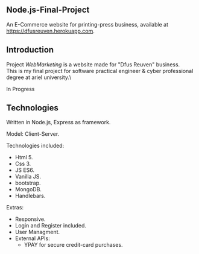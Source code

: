 
## Node.js-Final-Project
An E-Commerce website for printing-press business,
available at https://dfusreuven.herokuapp.com.


## Introduction 
Project *WebMarketing* is a website made for "Dfus Reuven" business.\
This is my final project for software practical engineer & cyber professional degree at ariel university.\

In Progress
## Technologies
Written in Node.js, Express as framework.

Model: Client-Server.

Technologies included:
- Html 5.
- Css 3.
- JS ES6.
- Vanilla JS.
- bootstrap.
- MongoDB.
- Handlebars.

Extras:
- Responsive.
- Login and Register included.
- User Managment.
- External APIs:
  - YPAY for secure credit-card purchases.
